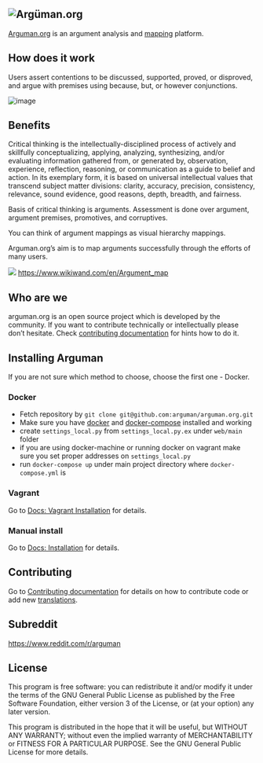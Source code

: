 ![Argüman.org](https://raw.githubusercontent.com/arguman/arguman.org/master/logo/logo-v2.png)
----
[Arguman.org](https://arguman.org) is an argument analysis and [mapping](https://www.wikiwand.com/en/Argument_map) platform.

## How does it work

Users assert contentions to be discussed, supported, proved, or disproved, and argue with premises using because, but, or however conjunctions.

![image](https://raw.githubusercontent.com/arguman/arguman.org/master/example-argument.png?)

## Benefits

Critical thinking is the intellectually-disciplined process of actively and skillfully conceptualizing, applying, analyzing, synthesizing, and/or evaluating information gathered from, or generated by, observation, experience, reflection, reasoning, or communication as a guide to belief and action. In its exemplary form, it is based on universal intellectual values that transcend subject matter divisions: clarity, accuracy, precision, consistency, relevance, sound evidence, good reasons, depth, breadth, and fairness.

Basis of critical thinking is arguments. Assessment is done over argument, argument premises, promotives, and corruptives.

You can think of argument mappings as visual hierarchy mappings.

Arguman.org’s aim is to map arguments successfully through the efforts of many users.

![](https://raw.githubusercontent.com/arguman/arguman.org/master/argument-map.png)
https://www.wikiwand.com/en/Argument_map

## Who are we

arguman.org is an open source project which is developed by the community. If you want to contribute technically or intellectually please don’t hesitate.
Check [contributing documentation](CONTRIBUTING.md) for hints how to do it.


## Installing Arguman

If you are not sure which method to choose, choose the first one - Docker.

### Docker

- Fetch repository by `git clone git@github.com:arguman/arguman.org.git`
- Make sure you have [docker](http://docker.io) and [docker-compose](https://docs.docker.com/compose/install/) installed and working
- create `settings_local.py` from `settings_local.py.ex` under `web/main` folder
- if you are using docker-machine or running docker on vagrant make sure you set proper addresses on `settings_local.py`
- run `docker-compose up` under main project directory where `docker-compose.yml` is

### Vagrant

Go to [Docs: Vagrant Installation](docs/vagrant_installation.md) for details.
 
### Manual install

Go to [Docs: Installation](docs/installation.md) for details.

## Contributing

Go to [Contributing documentation](CONTRIBUTING.md) for details on how to contribute code or add new [translations](CONTRIBUTING.md#translations).

## Subreddit
<https://www.reddit.com/r/arguman>

## License

This program is free software: you can redistribute it and/or modify it under the terms of the GNU General Public License as published by the Free Software Foundation, either version 3 of the License, or (at your option) any later version.

This program is distributed in the hope that it will be useful, but WITHOUT ANY WARRANTY; without even the implied warranty of MERCHANTABILITY or FITNESS FOR A PARTICULAR PURPOSE.  See the GNU General Public License for more details.
